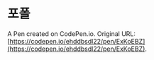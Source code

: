 # 포폴

A Pen created on CodePen.io. Original URL: [https://codepen.io/ehddbsdl22/pen/ExKoEBZ](https://codepen.io/ehddbsdl22/pen/ExKoEBZ).


